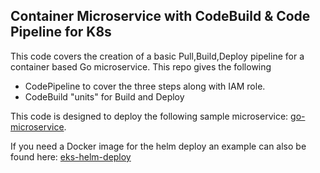 ## Container Microservice with CodeBuild & Code Pipeline for K8s

This code covers the creation of a basic Pull,Build,Deploy pipeline for a container based Go microservice. This repo gives the following

* CodePipeline to cover the three steps along with IAM role.
* CodeBuild "units" for Build and Deploy

This code is designed to deploy the following sample microservice: [go-microservice](https://github.com/photosojourn/go-microservice).

If you need a Docker image for the helm deploy an example can also be found here: [eks-helm-deploy](https://github.com/photosojourn/cicd-helm)
